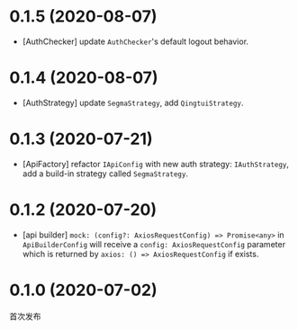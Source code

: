 # 0.1.5 (2020-08-07)

-   [AuthChecker] update `AuthChecker`'s default logout behavior.

# 0.1.4 (2020-08-07)

-   [AuthStrategy] update `SegmaStrategy`, add `QingtuiStrategy`.

# 0.1.3 (2020-07-21)

-   [ApiFactory] refactor `IApiConfig` with new auth strategy: `IAuthStrategy`, add a build-in strategy called `SegmaStrategy`.

# 0.1.2 (2020-07-20)

-   [api builder] `mock: (config?: AxiosRequestConfig) => Promise<any>` in `ApiBuilderConfig` will receive a `config: AxiosRequestConfig` parameter which is returned by `axios: () => AxiosRequestConfig` if exists.

# 0.1.0 (2020-07-02)

首次发布
